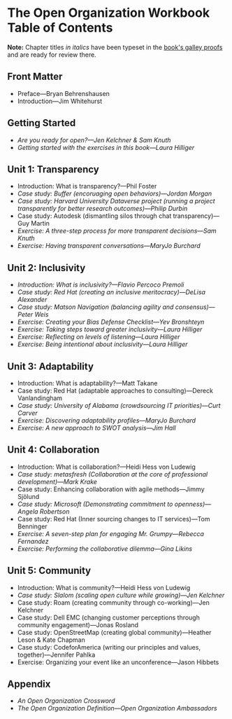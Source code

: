 # The Open Organization Workbook Table of Contents

**Note:** Chapter titles _in italics_ have been typeset in the [book's galley proofs](https://github.com/open-organization-ambassadors/open-org-workbook/blob/master/open_org_workbook_galleys.pdf) and are ready for review there.

## Front Matter

- Preface—Bryan Behrenshausen
- Introduction—Jim Whitehurst

## Getting Started

- _Are you ready for open?—Jen Kelchner & Sam Knuth_
- _Getting started with the exercises in this book—Laura Hilliger_

## Unit 1: Transparency

- Introduction: What is transparency?—Phil Foster
- _Case study: Buffer (encoruaging open behaviors)—Jordan Morgan_
- _Case study: Harvard University Dataverse project (running a project transparently for better research outcomes)—Philip Durbin_
- Case study: Autodesk (dismantling silos through chat transparency)—Guy Martin
- _Exercise: A three-step process for more transparent decisions—Sam Knuth_
- _Exercise: Having transparent conversations—MaryJo Burchard_

## Unit 2: Inclusivity

- _Introduction: What is inclusivity?—Flavio Percoco Premoli_
- _Case study: Red Hat (creating an inclusive meritocracy)—DeLisa Alexander_
- _Case study: Matson Navigation (balancing agility and consensus)—Peter Weis_
- _Exercise: Creating your Bias Defense Checklist—Yev Bronshteyn_
- _Exercise: Taking steps toward greater inclusivity—Laura Hilliger_
- _Exercise: Reflecting on levels of listening—Laura Hilliger_
- _Exercise: Being intentional about inclusivity—Laura Hilliger_

## Unit 3: Adaptability

- Introduction: What is adaptability?—Matt Takane
- Case study: Red Hat (adaptable approaches to consulting)—Dereck Vanlandingham
- _Case study: University of Alabama (crowdsourcing IT priorities)—Curt Carver_
- _Exercise: Discovering adaptability profiles—MaryJo Burchard_
- _Exercise: A new approach to SWOT analysis—Jim Hall_

## Unit 4: Collaboration

- Introduction: What is collaboration?—Heidi Hess von Ludewig
- _Case study: metasfresh (Collaboration at the core of professional development)—Mark Krake_
- Case study: Enhancing collaboration with agile methods—Jimmy Sjölund
- _Case study: Microsoft (Demonstrating commitment to openness)—Angela Robertson_
- Case study: Red Hat (Inner sourcing changes to IT services)—Tom Benninger
- _Exercise: A seven-step plan for engaging Mr. Grumpy—Rebecca Fernandez_
- _Exercise: Performing the collaborative dilemma—Gina Likins_

## Unit 5: Community

- Introduction: What is community?—Heidi Hess von Ludewig
- _Case study: Slalom (scaling open culture while growing)—Jen Kelchner_
- Case study: Roam (creating community through co-working)—Jen Kelchner
- Case study: Dell EMC (changing customer perceptions through community engagement)—Jonas Rosland
- Case study: OpenStreetMap (creating global community)—Heather Leson & Kate Chapman
- Case study: CodeforAmerica (writing our principles and values, together)—Jennifer Pahlka
- Exercise: Organizing your event like an unconference—Jason Hibbets

## Appendix

- _An Open Organization Crossword_
- _The Open Organization Definition—Open Organization Ambassadors_
